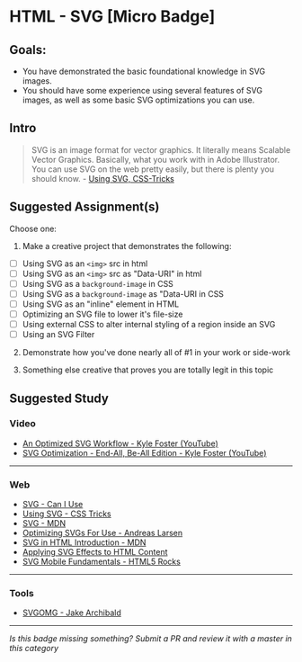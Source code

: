 HTML - SVG [Micro Badge]
=================================================


Goals:
------

- You have demonstrated the basic foundational knowledge in SVG images.
- You should have some experience using several features of SVG images, as well as some basic SVG optimizations you can use.


Intro
-----

> SVG is an image format for vector graphics. It literally means Scalable Vector Graphics. Basically, what you work with in Adobe Illustrator. You can use SVG on the web pretty easily, but there is plenty you should know. - [Using SVG, CSS-Tricks](https://css-tricks.com/using-svg/)



Suggested Assignment(s)
-----------------------

Choose one:

1) Make a creative project that demonstrates the following:
- [ ] Using SVG as an `<img>` src in html
- [ ] Using SVG as an `<img>` src as "Data-URI" in html
- [ ] Using SVG as a `background-image` in CSS
- [ ] Using SVG as a `background-image` as "Data-URI in CSS
- [ ] Using SVG as an "inline" element in HTML
- [ ] Optimizing an SVG file to lower it's file-size
- [ ] Using external CSS to alter internal styling of a region inside an SVG
- [ ] Using an SVG Filter
 
2) Demonstrate how you've done nearly all of #1 in your work or side-work

3) Something else creative that proves you are totally legit in this topic


Suggested Study
---------------

### Video

- [An Optimized SVG Workflow - Kyle Foster (YouTube)](https://www.youtube.com/watch?v=iVzW3XuOm7E&feature=youtu.be)
- [SVG Optimization - End-All, Be-All Edition - Kyle Foster (YouTube)](https://www.youtube.com/watch?v=1AdX8odLC8M&feature=youtu.be)


-----


### Web

- [SVG - Can I Use](http://caniuse.com/#feat=svg)
- [Using SVG - CSS Tricks](https://css-tricks.com/using-svg/)
- [SVG - MDN](https://developer.mozilla.org/en-US/docs/Web/SVG)
- [Optimizing SVGs For Use - Andreas Larsen](https://medium.com/larsenwork-andreas-larsen/optimising-svgs-for-web-use-part-1-67e8f2d4035#.xsrvipkex)
- [SVG in HTML Introduction - MDN](https://developer.mozilla.org/en-US/docs/SVG_In_HTML_Introduction)
- [Applying SVG Effects to HTML Content](https://developer.mozilla.org/en-US/docs/Web/SVG/Applying_SVG_effects_to_HTML_content)
- [SVG Mobile Fundamentals - HTML5 Rocks](http://www.html5rocks.com/en/tutorials/svg/mobile_fundamentals/)


-----


### Tools

- [SVGOMG - Jake Archibald](https://jakearchibald.github.io/svgomg/)



-----

*Is this badge missing something? Submit a PR and review it with a master in this category*
